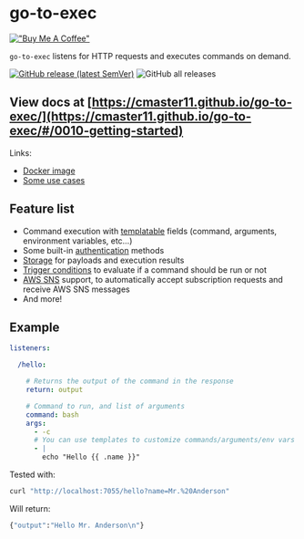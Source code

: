 # go-to-exec

[!["Buy Me A Coffee"](https://www.buymeacoffee.com/assets/img/custom_images/orange_img.png)](https://www.buymeacoffee.com/cmaster11)

`go-to-exec` listens for HTTP requests and executes commands on demand.

[![GitHub release (latest SemVer)](https://img.shields.io/github/v/release/cmaster11/go-to-exec?sort=semver)](https://github.com/cmaster11/go-to-exec/releases)
![GitHub all releases](https://img.shields.io/github/downloads/cmaster11/go-to-exec/total)

## View **docs** at [https://cmaster11.github.io/go-to-exec/](https://cmaster11.github.io/go-to-exec/#/0010-getting-started)

Links:

* [Docker image](https://hub.docker.com/r/cmaster11/go-to-exec/tags?page=1&ordering=last_updated)
* [Some use cases](https://cmaster11.github.io/go-to-exec/#/0120-use-cases/)

## Feature list

* Command execution with [templatable](https://cmaster11.github.io/go-to-exec/#/0030-templates) fields (command, arguments, environment variables, etc…)
* Some built-in [authentication](https://cmaster11.github.io/go-to-exec/#/0060-authentication) methods
* [Storage](https://cmaster11.github.io/go-to-exec/#/0050-storage) for payloads and execution results
* [Trigger conditions](https://cmaster11.github.io/go-to-exec/#/0080-trigger-conditions) to evaluate if a command should be run or not
* [AWS SNS](https://cmaster11.github.io/go-to-exec/#/0110-plugins/awssns) support, to automatically accept subscription requests and receive AWS SNS messages
* And more!

## Example

```yaml
listeners:

  /hello:

    # Returns the output of the command in the response
    return: output

    # Command to run, and list of arguments
    command: bash
    args:
      - -c
      # You can use templates to customize commands/arguments/env vars
      - |
        echo "Hello {{ .name }}"
```

Tested with:

```bash
curl "http://localhost:7055/hello?name=Mr.%20Anderson"
```

Will return:

```bash
{"output":"Hello Mr. Anderson\n"}
```